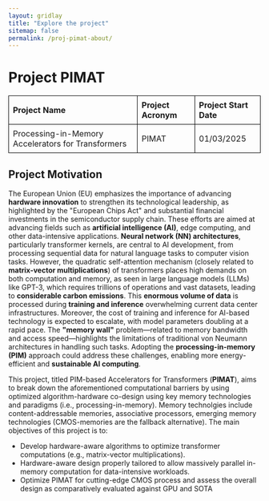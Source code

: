 ```yaml
---
layout: gridlay
title: "Explore the project"
sitemap: false
permalink: /proj-pimat-about/
---
```


# Project PIMAT 

<table style="width: 100%; border-collapse: collapse; text-align: left;">
	<tr>
        <th style="border: 1px solid black; padding: 8px;">Project Name</th>
        <th style="border: 1px solid black; padding: 8px;">Project Acronym</th>
        <th style="border: 1px solid black; padding: 8px;">Project Start Date</th>
    </tr>
    <tr>
        <td style="border: 1px solid black; padding: 8px;">Processing-in-Memory Accelerators for Transformers</td>
        <td style="border: 1px solid black; padding: 8px;">PIMAT</td>
        <td style="border: 1px solid black; padding: 8px;">01/03/2025</td>
    </tr>
</table>

## Project Motivation 

The European Union (EU) emphasizes the importance of advancing **hardware innovation** to strengthen its technological leadership, as highlighted by the "European Chips Act" and substantial financial investments in the semiconductor supply chain. These efforts are aimed at advancing fields such as **artificial intelligence (AI)**, edge computing, and other data-intensive applications. **Neural network (NN) architectures**, particularly transformer kernels, are central to AI development, from processing sequential data for natural language tasks to computer vision tasks. However, the quadratic self-attention mechanism (closely related to **matrix-vector multiplications**) of transformers places high demands on both computation and memory, as seen in large language models (LLMs) like GPT-3, which requires trillions of operations and vast datasets, leading to **considerable carbon emissions**. This **enormous volume of data** is processed during **training and inference** overwhelming current data center infrastructures. Moreover, the cost of training and inference for AI-based technology is expected to escalate, with model parameters doubling at a rapid pace. The **"memory wall"** problem—related to memory bandwidth and access speed—highlights the limitations of traditional von Neumann architectures in handling such tasks. Adopting the **processing-in-memory (PIM)** approach could address these challenges, enabling more energy-efficient and **sustainable AI computing**.


This project, titled PIM-based Accelerators for Transformers (**PIMAT**), aims to break down the aforementioned computational barriers by using optimized algorithm-hardware co-design using key memory technologies and paradigms (i.e., processing-in-memory). Memory technolgies include content-addressable memories, associative processors, emerging memory technologies (CMOS-memories are the fallback alternative). The main objectives of this project is to:
- Develop hardware-aware algorithms to optimize transformer computations (e.g., matrix-vector multiplications).
- Hardware-aware design properly tailored to allow massively parallel in-memory computation for data-intensive workloads.
- Optimize PIMAT for cutting-edge CMOS process and assess the overall design as comparatively evaluated against GPU and SOTA